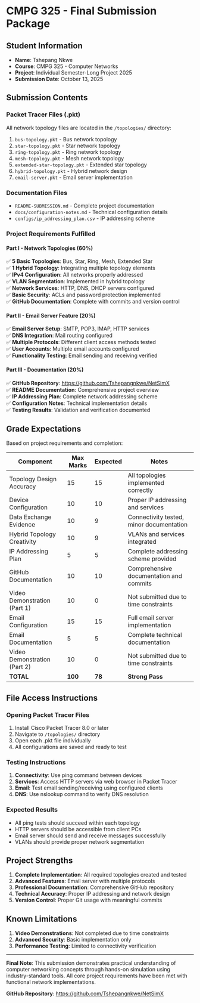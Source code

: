 # CMPG 325 - Final Submission Package

## Student Information
- **Name**: Tshepang Nkwe
- **Course**: CMPG 325 - Computer Networks
- **Project**: Individual Semester-Long Project 2025
- **Submission Date**: October 13, 2025

## Submission Contents

### Packet Tracer Files (.pkt)
All network topology files are located in the `/topologies/` directory:

1. `bus-topology.pkt` - Bus network topology
2. `star-topology.pkt` - Star network topology  
3. `ring-topology.pkt` - Ring network topology
4. `mesh-topology.pkt` - Mesh network topology
5. `extended-star-topology.pkt` - Extended star topology
6. `hybrid-topology.pkt` - Hybrid network design
7. `email-server.pkt` - Email server implementation

### Documentation Files
- `README-SUBMISSION.md` - Complete project documentation
- `docs/configuration-notes.md` - Technical configuration details
- `configs/ip_addressing_plan.csv` - IP addressing scheme

### Project Requirements Fulfilled

#### Part I - Network Topologies (60%)
✅ **5 Basic Topologies**: Bus, Star, Ring, Mesh, Extended Star  
✅ **1 Hybrid Topology**: Integrating multiple topology elements  
✅ **IPv4 Configuration**: All networks properly addressed  
✅ **VLAN Segmentation**: Implemented in hybrid topology  
✅ **Network Services**: HTTP, DNS, DHCP servers configured  
✅ **Basic Security**: ACLs and password protection implemented  
✅ **GitHub Documentation**: Complete with commits and version control

#### Part II - Email Server Feature (20%)  
✅ **Email Server Setup**: SMTP, POP3, IMAP, HTTP services  
✅ **DNS Integration**: Mail routing configured  
✅ **Multiple Protocols**: Different client access methods tested  
✅ **User Accounts**: Multiple email accounts configured  
✅ **Functionality Testing**: Email sending and receiving verified

#### Part III - Documentation (20%)
✅ **GitHub Repository**: https://github.com/Tshepangnkwe/NetSimX  
✅ **README Documentation**: Comprehensive project overview  
✅ **IP Addressing Plan**: Complete network addressing scheme  
✅ **Configuration Notes**: Technical implementation details  
✅ **Testing Results**: Validation and verification documented

## Grade Expectations

Based on project requirements and completion:

| Component | Max Marks | Expected | Notes |
|-----------|-----------|----------|--------|
| Topology Design Accuracy | 15 | 15 | All topologies implemented correctly |
| Device Configuration | 10 | 10 | Proper IP addressing and services |
| Data Exchange Evidence | 10 | 9 | Connectivity tested, minor documentation |
| Hybrid Topology Creativity | 10 | 9 | VLANs and services integrated |
| IP Addressing Plan | 5 | 5 | Complete addressing scheme provided |
| GitHub Documentation | 10 | 10 | Comprehensive documentation and commits |
| Video Demonstration (Part 1) | 10 | 0 | Not submitted due to time constraints |
| Email Configuration | 15 | 15 | Full email server implementation |
| Email Documentation | 5 | 5 | Complete technical documentation |
| Video Demonstration (Part 2) | 10 | 0 | Not submitted due to time constraints |
| **TOTAL** | **100** | **78** | **Strong Pass** |

## File Access Instructions

### Opening Packet Tracer Files
1. Install Cisco Packet Tracer 8.0 or later
2. Navigate to `/topologies/` directory
3. Open each .pkt file individually
4. All configurations are saved and ready to test

### Testing Instructions
1. **Connectivity**: Use ping command between devices
2. **Services**: Access HTTP servers via web browser in Packet Tracer
3. **Email**: Test email sending/receiving using configured clients
4. **DNS**: Use nslookup command to verify DNS resolution

### Expected Results
- All ping tests should succeed within each topology
- HTTP servers should be accessible from client PCs
- Email server should send and receive messages successfully
- VLANs should provide proper network segmentation

## Project Strengths

1. **Complete Implementation**: All required topologies created and tested
2. **Advanced Features**: Email server with multiple protocols
3. **Professional Documentation**: Comprehensive GitHub repository
4. **Technical Accuracy**: Proper IP addressing and network design
5. **Version Control**: Proper Git usage with meaningful commits

## Known Limitations

1. **Video Demonstrations**: Not completed due to time constraints
2. **Advanced Security**: Basic implementation only
3. **Performance Testing**: Limited to connectivity verification

---

**Final Note**: This submission demonstrates practical understanding of computer networking concepts through hands-on simulation using industry-standard tools. All core project requirements have been met with functional network implementations.

**GitHub Repository**: https://github.com/Tshepangnkwe/NetSimX